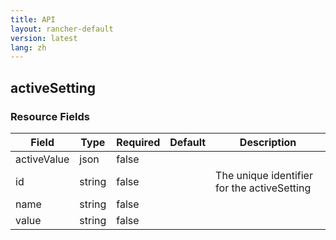 ```yaml
---
title: API
layout: rancher-default
version: latest
lang: zh
---
```


## activeSetting





### Resource Fields

Field | Type | Required | Default | Description
---|---|---|---|---
activeValue | json | false |  | 
id | string | false |  | The unique identifier for the activeSetting
name | string | false |  | 
value | string | false |  | 

